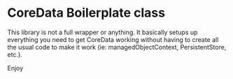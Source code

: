 # CoreData Boilerplate class

This library is not a full wrapper or anything. It basically setups up everything you need to get CoreData working without
having to create all the usual code to make it work (ie: managedObjectContext, PersistentStore, etc.).

Enjoy
